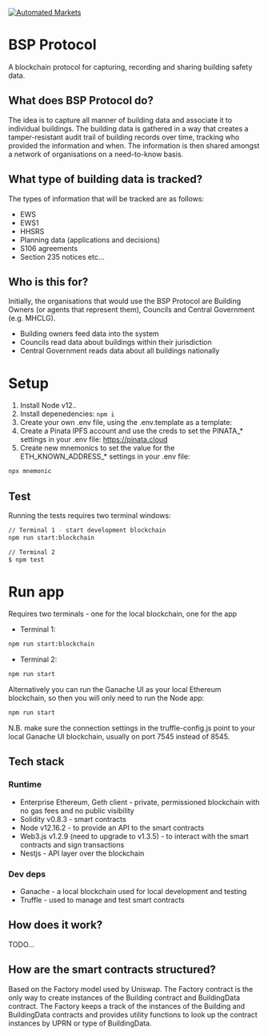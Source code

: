 [![Automated Markets](https://circleci.com/gh/automated-markets/bsp-protocol.svg?style=svg)](https://circleci.com/gh/automated-markets/bsp-protocol)

# BSP Protocol
A blockchain protocol for capturing, recording and sharing building safety data.

## What does BSP Protocol do?
The idea is to capture all manner of building data and associate it to individual buildings. The building data is gathered in a way that creates a tamper-resistant audit trail of building records over time, tracking who provided the information and when. The information is then shared amongst a network of organisations on a need-to-know basis.

## What type of building data is tracked?
The types of information that will be tracked are as follows:

* EWS
* EWS1
* HHSRS
* Planning data (applications and decisions)
* S106 agreements
* Section 235 notices
etc... 

## Who is this for?
Initially, the organisations that would use the BSP Protocol are Building Owners (or agents that represent them), Councils and Central Government (e.g. MHCLG).

* Building owners feed data into the system
* Councils read data about buildings within their jurisdiction
* Central Government reads data about all buildings nationally 

# Setup

1. Install Node v12.*.*
2. Install depenedencies: `npm i`
3. Create your own .env file, using the .env.template as a template:
4. Create a Pinata IPFS account and use the creds to set the PINATA_* settings in your .env file: https://pinata.cloud
5. Create new mnemonics to set the value for the ETH_KNOWN_ADDRESS_* settings in your .env file:
```bash
npx mnemonic
```

## Test

Running the tests requires two terminal windows:

```bash
// Terminal 1 - start development blockchain
npm run start:blockchain
```

```bash
// Terminal 2
$ npm test
```

# Run app
Requires two terminals - one for the local blockchain, one for the app

* Terminal 1:
```bash
npm run start:blockchain
```
* Terminal 2:
```bash
npm run start
```

Alternatively you can run the Ganache UI as your local Ethereum blockchain, so then you will only need to run the Node app:
```bash
npm run start
```
N.B. make sure the connection settings in the truffle-config.js point to your local Ganache UI blockchain, usually on port 7545 instead of 8545.

## Tech stack

### Runtime
* Enterprise Ethereum, Geth client - private, permissioned blockchain with no gas fees and no public visibility
* Solidity v0.8.3 - smart contracts
* Node v12.16.2 - to provide an API to the smart contracts
* Web3.js v1.2.9 (need to upgrade to v1.3.5) - to interact with the smart contracts and sign transactions
* Nestjs - API layer over the blockchain

### Dev deps
* Ganache - a local blockchain used for local development and testing
* Truffle - used to manage and test smart contracts

## How does it work?
TODO...

## How are the smart contracts structured?
Based on the Factory model used by Uniswap. The Factory contract is the only way to create instances of the Building contract and BuildingData contract. The Factory keeps a track of the instances of the Building and BuildingData contracts and provides utility functions to look up the contract instances by UPRN or type of BuildingData.



